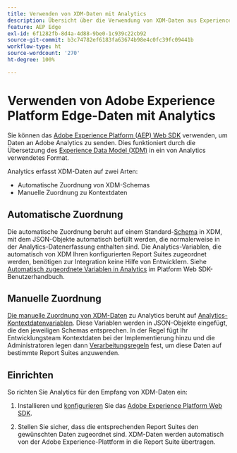 ```yaml
---
title: Verwenden von XDM-Daten mit Analytics
description: Übersicht über die Verwendung von XDM-Daten aus Experience Platform in Adobe Analytics
feature: AEP Edge
exl-id: 6f1282fb-8d4a-4d88-9be0-1c939c22cb92
source-git-commit: b3c74782ef6183fa63674b98e4c0fc39fc09441b
workflow-type: ht
source-wordcount: '270'
ht-degree: 100%

---
```


# Verwenden von Adobe Experience Platform Edge-Daten mit Analytics

Sie können das [Adobe Experience Platform (AEP) Web SDK](https://experienceleague.adobe.com/docs/experience-platform/tags/extensions/adobe/sdk/overview.html?lang=de) verwenden, um Daten an Adobe Analytics zu senden. Dies funktioniert durch die Übersetzung des [Experience Data Model (XDM)](https://experienceleague.adobe.com/docs/experience-platform/xdm/home.html?lang=de) in ein von Analytics verwendetes Format.

Analytics erfasst XDM-Daten auf zwei Arten:

* Automatische Zuordnung von XDM-Schemas
* Manuelle Zuordnung zu Kontextdaten

## Automatische Zuordnung

Die automatische Zuordnung beruht auf einem Standard-[Schema](https://experienceleague.adobe.com/docs/experience-platform/xdm/schema/composition.html?lang=de) in XDM, mit dem JSON-Objekte automatisch befüllt werden, die normalerweise in der Analytics-Datenerfassung enthalten sind. Die Analytics-Variablen, die automatisch von XDM Ihren konfigurierten Report Suites zugeordnet werden, benötigen zur Integration keine Hilfe von Entwicklern. Siehe [Automatisch zugeordnete Variablen in Analytics](https://experienceleague.adobe.com/docs/experience-platform/edge/data-collection/adobe-analytics/automatically-mapped-vars.html?lang=de) im Platform Web SDK-Benutzerhandbuch.

## Manuelle Zuordnung

[Die manuelle Zuordnung von XDM-Daten](xdm-manual.md) zu Analytics beruht auf [Analytics-Kontextdatenvariablen](../vars/page-vars/contextdata.md). Diese Variablen werden in JSON-Objekte eingefügt, die den jeweiligen Schemas entsprechen. In der Regel fügt Ihr Entwicklungsteam Kontextdaten bei der Implementierung hinzu und die Administratoren legen dann [Verarbeitungsregeln](/help/admin/admin/c-processing-rules/c-processing-rules-configuration/t-processing-rules.md) fest, um diese Daten auf bestimmte Report Suites anzuwenden.

## Einrichten

So richten Sie Analytics für den Empfang von XDM-Daten ein:

1. Installieren und [konfigurieren](https://experienceleague.adobe.com/docs/experience-platform/edge/fundamentals/configuring-the-sdk.html?lang=de) Sie das [Adobe Experience Platform Web SDK](https://experienceleague.adobe.com/docs/experience-platform/edge/fundamentals/installing-the-sdk.html?lang=de).

2. Stellen Sie sicher, dass die entsprechenden Report Suites den gewünschten Daten zugeordnet sind. XDM-Daten werden automatisch von der Adobe Experience-Plattform in die Report Suite übertragen.
